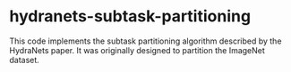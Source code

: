 # hydranets-subtask-partitioning

This code implements the subtask partitioning algorithm described by the
HydraNets paper. It was originally designed to partition the ImageNet dataset.
